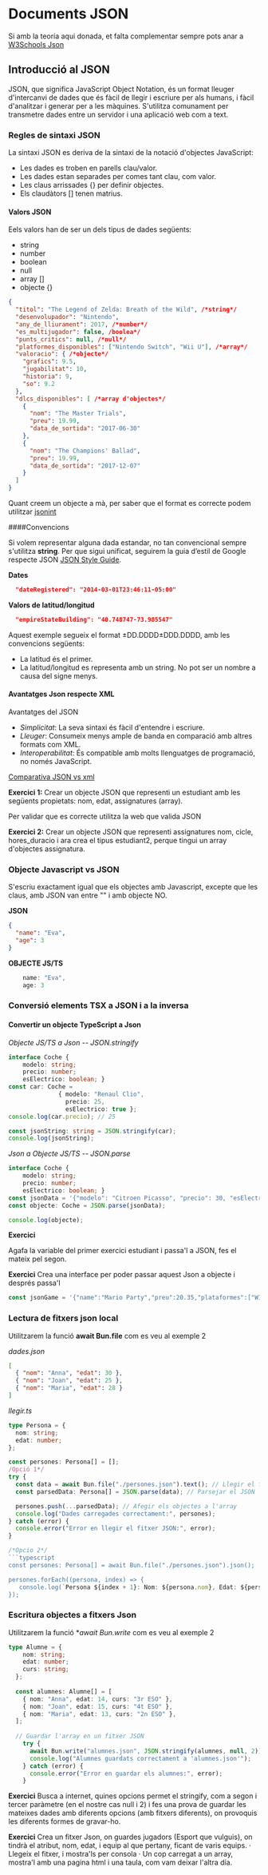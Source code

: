 # Documents JSON

Si amb la teoría aqui donada, et falta complementar sempre pots anar a [W3Schools Json](https://www.w3schools.com/js/js_json_intro.asp)


## Introducció al JSON

JSON, que significa JavaScript Object Notation, és un format lleuger d'intercanvi de dades que és fàcil de llegir i escriure per als humans, i fàcil d'analitzar i generar per a les màquines. S'utilitza comunament per transmetre dades entre un servidor i una aplicació web com a text.


### Regles de sintaxi JSON
La sintaxi JSON es deriva de la sintaxi de la notació d'objectes JavaScript:

- Les dades es troben en parells clau/valor.
- Les dades estan separades per comes tant clau, com valor.
- Les claus arrissades {} per definir  objectes.
- Els claudàtors [] tenen matrius.

#### Valors JSON
Eels valors han de ser un dels tipus de dades següents:

- string
- number
- boolean
- null
- array []
- objecte {}

```json
{
  "titol": "The Legend of Zelda: Breath of the Wild", /*string*/
  "desenvolupador": "Nintendo",
  "any_de_lliurament": 2017, /*number*/
  "es_multijugador": false, /boolea*/
  "punts_critics": null, /*null*/
  "platformes_disponibles": ["Nintendo Switch", "Wii U"], /*array*/
  "valoracio": { /*objecte*/
    "grafics": 9.5,
    "jugabilitat": 10,
    "historia": 9,
    "so": 9.2
  },
  "dlcs_disponibles": [ /*array d'objectes*/
    {
      "nom": "The Master Trials",
      "preu": 19.99,
      "data_de_sortida": "2017-06-30"
    },
    {
      "nom": "The Champions' Ballad",
      "preu": 19.99,
      "data_de_sortida": "2017-12-07"
    }
  ]
}
```

Quant creem un objecte a mà, per saber que el format es correcte podem utilitzar [jsonint](https://jsonlint.com/)

####Convencions

Si volem representar alguna dada estandar, no tan convencional sempre s'utilitza **string**. Per que sigui unificat, seguirem la guia d’estil de Google respecte JSON  [JSON Style Guide](https://google.github.io/styleguide/jsoncstyleguide.xml).

**Dates**
```json
  "dateRegistered": "2014-03-01T23:46:11-05:00"
```

**Valors de latitud/longitud**
```json
  "empireStateBuilding": "40.748747-73.985547"
```
Aquest exemple segueix el format ±DD.DDDD±DDD.DDDD, amb les convencions següents:

* La latitud és el primer.
* La latitud/longitud es representa amb un string. No pot ser un nombre a causa del signe menys.
  
#### Avantatges Json respecte XML
Avantatges del JSON

+ *Simplicitat*: La seva sintaxi és fàcil d'entendre i escriure.
+ *Lleuger*: Consumeix menys ample de banda en comparació amb altres formats com XML.
+ *Interoperabilitat*: És compatible amb molts llenguatges de programació, no només JavaScript.

<a href="https://www.w3schools.com/js/js_json_xml.asp" target="_blank" rel="noopener noreferrer">Comparativa JSON vs xml</a>

**Exercici 1:**
Crear un objecte JSON que representi un estudiant amb les següents propietats: nom, edat, assignatures (array).

Per validar que es correcte utilitza la web que valida JSON

**Exercici 2:**
Crear un objecte JSON que representi assignatures nom, cicle, hores_duracio i ara crea el tipus estudiant2, perque tingui un array d'objectes assignatura.


### Objecte Javascript vs JSON

S'escriu exactament igual que els objectes amb Javascript, excepte que les claus, amb JSON van entre "" i amb objecte NO.

**JSON**
```json
{
  "name": "Eva",
  "age": 3
}
```
**OBJECTE JS/TS**
```typescript
    name: "Eva",
    age: 3
```

### Conversió elements TSX a JSON i a la inversa

#### Convertir un objecte TypeScript a Json

*Objecte JS/TS a Json -- JSON.stringify*
```typescript
interface Coche {
    modelo: string;
    precio: number;
    esElectrico: boolean; }
const car: Coche =
              { modelo: "Renaul Clio",
                precio: 25,
                esElectrico: true };
console.log(car.precio); // 25

const jsonString: string = JSON.stringify(car);
console.log(jsonString);
```

*Json a Objecte JS/TS -- JSON.parse*
```typescript
interface Coche {
    modelo: string;
    precio: number;
    esElectrico: boolean; }
const jsonData = '{"modelo": "Citroen Picasso", "precio": 30, "esElectrico":false}';
const objecte: Coche = JSON.parse(jsonData);

console.log(objecte);
```

**Exercici**

Agafa la variable del primer exercici estudiant i passa'l a JSON, fes el mateix pel segon.

**Exercici**
Crea una interface per poder passar aquest Json a objecte i després passa'l

```typescript
const jsonGame = '{"name":"Mario Party","preu":20.35,"plataformes":["WII","Switch","PS5"]}';
```

### Lectura de fitxers json local

Utilitzarem la funció **await Bun.file** com es veu al exemple 2

*dades.json*
```json
[
  { "nom": "Anna", "edat": 30 },
  { "nom": "Joan", "edat": 25 },
  { "nom": "Maria", "edat": 28 }
]
```

*llegir.ts*
```typescript
type Persona = {
  nom: string;
  edat: number;
};

const persones: Persona[] = [];
/Opció 1*/
try { 
  const data = await Bun.file("./persones.json").text(); // Llegir el fitxer JSON
  const parsedData: Persona[] = JSON.parse(data); // Parsejar el JSON

  persones.push(...parsedData); // Afegir els objectes a l'array
  console.log("Dades carregades correctament:", persones);
} catch (error) {
  console.error("Error en llegir el fitxer JSON:", error);
}

/*Opcio 2*/
```typescript
const persones: Persona[] = await Bun.file("./persones.json").json();

persones.forEach((persona, index) => {
   console.log(`Persona ${index + 1}: Nom: ${persona.nom}, Edat: ${persona.edat}`);
});
```

### Escritura objectes a fitxers Json

Utilitzarem la funció **await Bun.write* com es veu al exemple 2

```typescript
type Alumne = {
    nom: string;
    edat: number;
    curs: string;
  };
  
  const alumnes: Alumne[] = [
    { nom: "Anna", edat: 14, curs: "3r ESO" },
    { nom: "Joan", edat: 15, curs: "4t ESO" },
    { nom: "Maria", edat: 13, curs: "2n ESO" },
  ];
  
  // Guardar l'array en un fitxer JSON
    try {
      await Bun.write("alumnes.json", JSON.stringify(alumnes, null, 2));
      console.log("Alumnes guardats correctament a 'alumnes.json'");
    } catch (error) {
      console.error("Error en guardar els alumnes:", error);
    }
```

**Exercici**
Busca a internet, quines opcions permet el stringify, com a segon i tercer paràmetre (en el nostre cas null i 2) i fes una prova de guardar les mateixes dades amb diferents opcions (amb fitxers diferents), on provoquis les diferents formes de gravar-ho.

**Exercici**
Crea un fitxer Json, on guardes jugadors (Esport que vulguis), on tindrà el atribut, nom, edat, i equip al que pertany, ficant de varis equips.
· Llegeix el fitxer, i mostra'ls per consola
· Un cop carregat a un array, mostra'l amb una pagina html i una taula, com vam deixar l'altra día.

